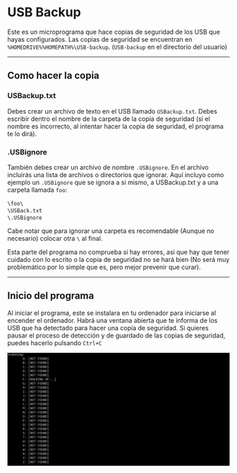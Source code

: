 # USB Backup

Este es un microprograma que hace copias de seguridad de los USB que hayas configurados. Las copias de seguridad se encuentran en `%HOMEDRIVE%%HOMEPATH%\USB-backup`. (`USB-backup` en el directorio del usuario)

---



## Como hacer la copia

### USBackup.txt

Debes crear un archivo de texto en el USB llamado `USBackup.txt`. Debes escribir dentro el nombre de la carpeta de la copia de seguridad (si el nombre es incorrecto, al intentar hacer la copia de seguridad, el programa te lo dirá).

### .USBignore

También debes crear un archivo de nombre `.USBignore`. En el archivo incluirás una lista de archivos o directorios que ignorar. Aquí incluyo como ejemplo un `.USBignore` que se ignora a si mismo, a USBackup.txt y a una carpeta llamada `foo`:

```
\foo\
\USBack.txt
\.USBignore
```

Cabe notar que para ignorar una carpeta es recomendable (Aunque no necesario) colocar otra `\` al final.

Esta parte del programa no comprueba si hay errores, así que hay que tener cuidado con lo escrito o la copia de seguridad no se hará bien (No será muy problemático por lo simple que es, pero mejor prevenir que curar).

---



## Inicio del programa

Al iniciar el programa, este se instalara en tu ordenador para iniciarse al encender el ordenador. Habrá una ventana abierta que te informa de los USB que ha detectado para hacer una copia de seguridad. Si quieres pausar el proceso de detección y de guardado de las copias de seguridad,
puedes hacerlo pulsando `Ctrl+C`

<img src="BACK_SUCCESSFUL.PNG" alt="a" style="zoom:60%;" />
